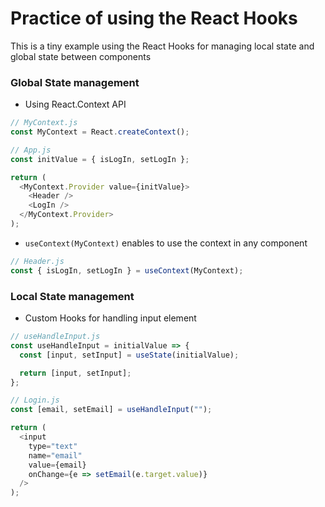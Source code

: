 # Practice of using the React Hooks

This is a tiny example using the React Hooks for managing local state and global state between components

### Global State management

- Using React.Context API

```javascript
// MyContext.js
const MyContext = React.createContext();

// App.js
const initValue = { isLogIn, setLogIn };

return (
  <MyContext.Provider value={initValue}>
    <Header />
    <LogIn />
  </MyContext.Provider>
);
```

- `useContext(MyContext)` enables to use the context in any component

```javascript
// Header.js
const { isLogIn, setLogIn } = useContext(MyContext);
```

### Local State management

- Custom Hooks for handling input element

```javascript
// useHandleInput.js
const useHandleInput = initialValue => {
  const [input, setInput] = useState(initialValue);

  return [input, setInput];
};

// Login.js
const [email, setEmail] = useHandleInput("");

return (
  <input
    type="text"
    name="email"
    value={email}
    onChange={e => setEmail(e.target.value)}
  />
);
```
